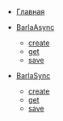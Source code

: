 - [Главная](/)

- [BarlaAsync]()
  - [create](./sync/create.md)
  - [get](./sync/get.md)
  - [save](./sync/save.md)

- [BarlaSync]()
  - [create](./async/create.md)
  - [get](./async/get.md)
  - [save](./async/save.md)
